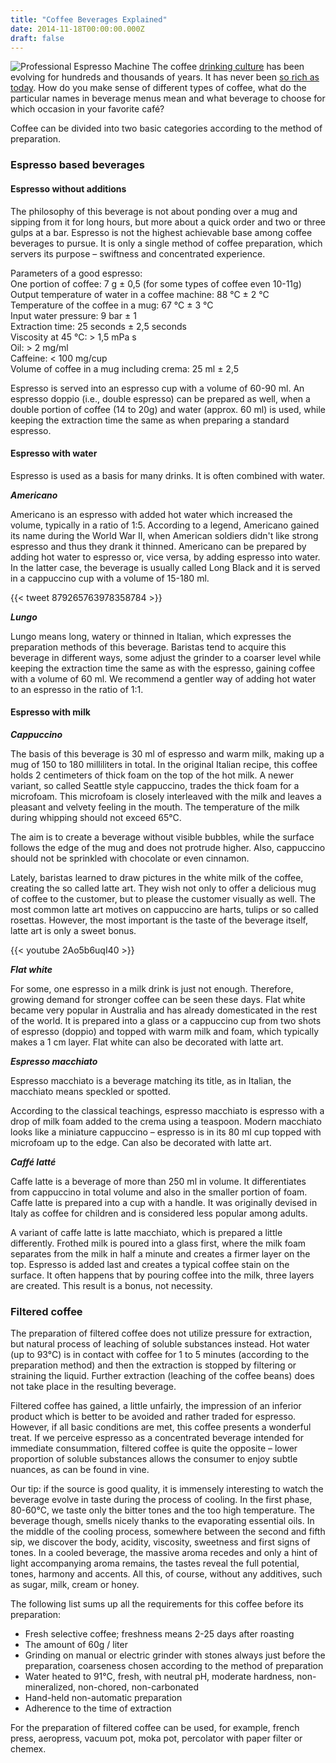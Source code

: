 ```yaml
---
title: "Coffee Beverages Explained"
date: 2014-11-18T00:00:00.000Z
draft: false 
---
```

![Professional Espresso Machine](https://assets-us-01.kc-usercontent.com:443/f18c8883-2e55-00da-d0a3-a143391cc4bb/e700596b-03b0-4cee-ac5c-9212762c027a/coffee-beverages-explained-1080px.jpg)
The coffee [drinking culture](/articles/coffee_beverages_explained) has been evolving for hundreds and thousands of years. It has never been [so rich as today](/articles/which_brewing_fits_you_). How do you make sense of different types of coffee, what do the particular names in beverage menus mean and what beverage to choose for which occasion in your favorite café?

Coffee can be divided into two basic categories according to the method of preparation.

### Espresso based beverages

#### Espresso without additions

The philosophy of this beverage is not about ponding over a mug and sipping from it for long hours, but more about a quick order and two or three gulps at a bar. Espresso is not the highest achievable base among coffee beverages to pursue. It is only a single method of coffee preparation, which servers its purpose – swiftness and concentrated experience.

Parameters of a good espresso:  
One portion of coffee: 7 g ± 0,5 (for some types of coffee even 10-11g)  
Output temperature of water in a coffee machine: 88 °C ± 2 °C  
Temperature of the coffee in a mug: 67 °C ± 3 °C  
Input water pressure: 9 bar ± 1  
Extraction time: 25 seconds ± 2,5 seconds  
Viscosity at 45 °C: > 1,5 mPa s  
Oil: > 2 mg/ml  
Caffeine: < 100 mg/cup  
Volume of coffee in a mug including crema: 25 ml ± 2,5

Espresso is served into an espresso cup with a volume of 60-90 ml. An espresso doppio (i.e., double espresso) can be prepared as well, when a double portion of coffee (14 to 20g) and water (approx. 60 ml) is used, while keeping the extraction time the same as when preparing a standard espresso.

#### Espresso with water

Espresso is used as a basis for many drinks. It is often combined with water.

_**Americano**_

Americano is an espresso with added hot water which increased the volume, typically in a ratio of 1:5. According to a legend, Americano gained its name during the World War II, when American soldiers didn't like strong espresso and thus they drank it thinned. Americano can be prepared by adding hot water to espresso or, vice versa, by adding espresso into water. In the latter case, the beverage is usually called Long Black and it is served in a cappuccino cup with a volume of 15-180 ml.

{{< tweet 879265763978358784 >}}

_**Lungo**_

Lungo means long, watery or thinned in Italian, which expresses the preparation methods of this beverage. Baristas tend to acquire this beverage in different ways, some adjust the grinder to a coarser level while keeping the extraction time the same as with the espresso, gaining coffee with a volume of 60 ml. We recommend a gentler way of adding hot water to an espresso in the ratio of 1:1.

#### Espresso with milk

_**Cappuccino**_

The basis of this beverage is 30 ml of espresso and warm milk, making up a mug of 150 to 180 milliliters in total. In the original Italian recipe, this coffee holds 2 centimeters of thick foam on the top of the hot milk. A newer variant, so called Seattle style cappuccino, trades the thick foam for a microfoam. This microfoam is closely interleaved with the milk and leaves a pleasant and velvety feeling in the mouth. The temperature of the milk during whipping should not exceed 65°C.

The aim is to create a beverage without visible bubbles, while the surface follows the edge of the mug and does not protrude higher. Also, cappuccino should not be sprinkled with chocolate or even cinnamon.

Lately, baristas learned to draw pictures in the white milk of the coffee, creating the so called latte art. They wish not only to offer a delicious mug of coffee to the customer, but to please the customer visually as well. The most common latte art motives on cappuccino are harts, tulips or so called rosettas. However, the most important is the taste of the beverage itself, latte art is only a sweet bonus.

{{< youtube 2Ao5b6uqI40 >}}

_**Flat white**_

For some, one espresso in a milk drink is just not enough. Therefore, growing demand for stronger coffee can be seen these days. Flat white became very popular in Australia and has already domesticated in the rest of the world. It is prepared into a glass or a cappuccino cup from two shots of espresso (doppio) and topped with warm milk and foam, which typically makes a 1 cm layer. Flat white can also be decorated with latte art.

_**Espresso macchiato**_

Espresso macchiato is a beverage matching its title, as in Italian, the macchiato means speckled or spotted.

According to the classical teachings, espresso macchiato is espresso with a drop of milk foam added to the crema using a teaspoon. Modern macchiato looks like a miniature cappuccino – espresso is in its 80 ml cup topped with microfoam up to the edge. Can also be decorated with latte art.

_**Caffé latté**_

Caffe latte is a beverage of more than 250 ml in volume. It differentiates from cappuccino in total volume and also in the smaller portion of foam. Caffe latte is prepared into a cup with a handle. It was originally devised in Italy as coffee for children and is considered less popular among adults.

A variant of caffe latte is latte macchiato, which is prepared a little differently. Frothed milk is poured into a glass first, where the milk foam separates from the milk in half a minute and creates a firmer layer on the top. Espresso is added last and creates a typical coffee stain on the surface. It often happens that by pouring coffee into the milk, three layers are created. This result is a bonus, not necessity.

### Filtered coffee

The preparation of filtered coffee does not utilize pressure for extraction, but natural process of leaching of soluble substances instead. Hot water (up to 93°C) is in contact with coffee for 1 to 5 minutes (according to the preparation method) and then the extraction is stopped by filtering or straining the liquid. Further extraction (leaching of the coffee beans) does not take place in the resulting beverage.

Filtered coffee has gained, a little unfairly, the impression of an inferior product which is better to be avoided and rather traded for espresso. However, if all basic conditions are met, this coffee presents a wonderful treat. If we perceive espresso as a concentrated beverage intended for immediate consummation, filtered coffee is quite the opposite – lower proportion of soluble substances allows the consumer to enjoy subtle nuances, as can be found in vine.

Our tip: if the source is good quality, it is immensely interesting to watch the beverage evolve in taste during the process of cooling. In the first phase, 80-60°C, we taste only the bitter tones and the too high temperature. The beverage though, smells nicely thanks to the evaporating essential oils. In the middle of the cooling process, somewhere between the second and fifth sip, we discover the body, acidity, viscosity, sweetness and first signs of tones. In a cooled beverage, the massive aroma recedes and only a hint of light accompanying aroma remains, the tastes reveal the full potential, tones, harmony and accents. All this, of course, without any additives, such as sugar, milk, cream or honey.

The following list sums up all the requirements for this coffee before its preparation:

*   Fresh selective coffee; freshness means 2-25 days after roasting
*   The amount of 60g / liter
*   Grinding on manual or electric grinder with stones always just before the preparation, coarseness chosen according to the method of preparation
*   Water heated to 91°C, fresh, with neutral pH, moderate hardness, non-mineralized, non-chored, non-carbonated
*   Hand-held non-automatic preparation
*   Adherence to the time of extraction

For the preparation of filtered coffee can be used, for example, french press, aeropress, vacuum pot, moka pot, percolator with paper filter or chemex.

